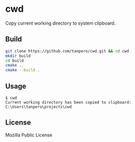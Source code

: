 # cwd
Copy current working directory to system clipboard.

## Build

```bash
git clone https://github.com/tanpero/cwd.git && cd cwd
mkdir build
cd build
cmake ..
cmake --build .
```

## Usage

```
$ cwd
Current working directory has been copied to clipboard: C:\Users\tanpero\projects\cwd
```

## License

Mozilla Public License
